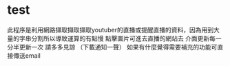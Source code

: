 # test

此程序是利用網路擷取擷取擷取youtuber的直播或提醒直播的資料，因為用到大量的字串分割所以導致運算的有點慢
點擊圖片可進去直播的網站去
介面更新每一分半更新一次
請多多見諒
（下載通知一聲）
如果有什麼覺得需要補充的功能可直接傳送email
